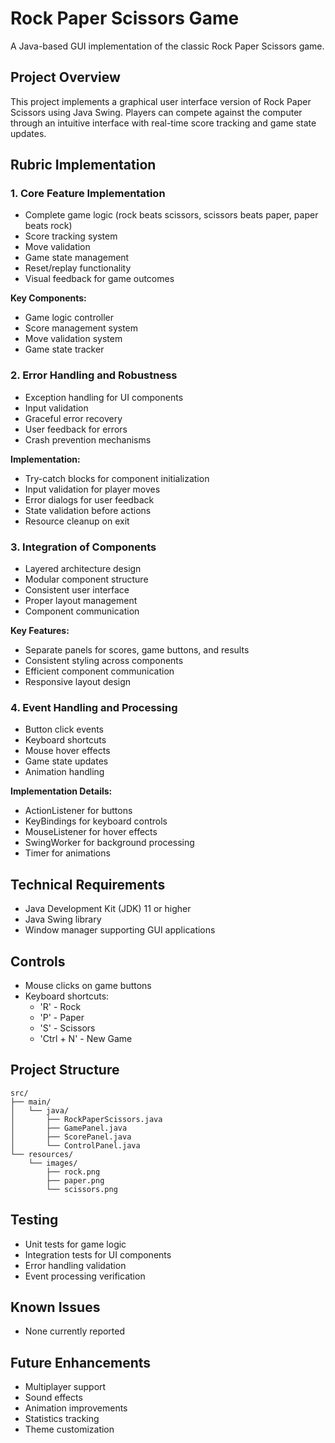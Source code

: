 # Rock Paper Scissors Game

A Java-based GUI implementation of the classic Rock Paper Scissors game.

## Project Overview

This project implements a graphical user interface version of Rock Paper Scissors using Java Swing. Players can compete against the computer through an intuitive interface with real-time score tracking and game state updates.

## Rubric Implementation

### 1. Core Feature Implementation
- Complete game logic (rock beats scissors, scissors beats paper, paper beats rock)
- Score tracking system
- Move validation
- Game state management
- Reset/replay functionality
- Visual feedback for game outcomes

**Key Components:**
- Game logic controller
- Score management system
- Move validation system
- Game state tracker

### 2. Error Handling and Robustness
- Exception handling for UI components
- Input validation
- Graceful error recovery
- User feedback for errors
- Crash prevention mechanisms

**Implementation:**
- Try-catch blocks for component initialization
- Input validation for player moves
- Error dialogs for user feedback
- State validation before actions
- Resource cleanup on exit

### 3. Integration of Components
- Layered architecture design
- Modular component structure
- Consistent user interface
- Proper layout management
- Component communication

**Key Features:**
- Separate panels for scores, game buttons, and results
- Consistent styling across components
- Efficient component communication
- Responsive layout design

### 4. Event Handling and Processing
- Button click events
- Keyboard shortcuts
- Mouse hover effects
- Game state updates
- Animation handling

**Implementation Details:**
- ActionListener for buttons
- KeyBindings for keyboard controls
- MouseListener for hover effects
- SwingWorker for background processing
- Timer for animations

## Technical Requirements

- Java Development Kit (JDK) 11 or higher
- Java Swing library
- Window manager supporting GUI applications

## Controls
- Mouse clicks on game buttons
- Keyboard shortcuts:
  - 'R' - Rock
  - 'P' - Paper
  - 'S' - Scissors
  - 'Ctrl + N' - New Game

## Project Structure
```
src/
├── main/
│   └── java/
│       ├── RockPaperScissors.java
│       ├── GamePanel.java
│       ├── ScorePanel.java
│       └── ControlPanel.java
└── resources/
    └── images/
        ├── rock.png
        ├── paper.png
        └── scissors.png
```

## Testing
- Unit tests for game logic
- Integration tests for UI components
- Error handling validation
- Event processing verification

## Known Issues
- None currently reported

## Future Enhancements
- Multiplayer support
- Sound effects
- Animation improvements
- Statistics tracking
- Theme customization
